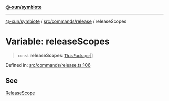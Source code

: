 [**@-xun/symbiote**](../../../../README.md)

***

[@-xun/symbiote](../../../../README.md) / [src/commands/release](../README.md) / releaseScopes

# Variable: releaseScopes

> `const` **releaseScopes**: [`ThisPackage`](../../../configure/enumerations/ThisPackageGlobalScope.md#thispackage)[]

Defined in: [src/commands/release.ts:106](https://github.com/Xunnamius/symbiote/blob/35578a044f8aaee7e61e5dd07c97ef12b7559e4c/src/commands/release.ts#L106)

## See

[ReleaseScope](../../../configure/enumerations/ThisPackageGlobalScope.md)

